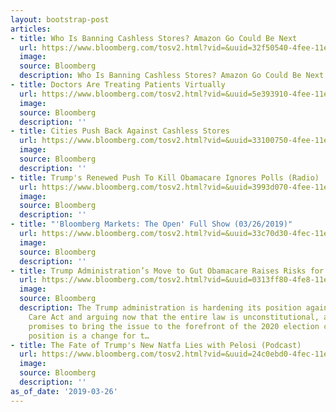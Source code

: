 ```yaml
---
layout: bootstrap-post
articles:
- title: Who Is Banning Cashless Stores? Amazon Go Could Be Next
  url: https://www.bloomberg.com/tosv2.html?vid=&uuid=32f50540-4fee-11e9-9c4b-bd738f913882&url=L25ld3MvYXJ0aWNsZXMvMjAxOS0wMy0yNi93aG8taXMtYmFubmluZy1jYXNobGVzcy1zdG9yZXMtYW1hem9uLWdvLWNvdWxkLWJlLW5leHQ=
  image: 
  source: Bloomberg
  description: Who Is Banning Cashless Stores? Amazon Go Could Be Next bloomberg.com
- title: Doctors Are Treating Patients Virtually
  url: https://www.bloomberg.com/tosv2.html?vid=&uuid=5e393910-4fee-11e9-a46d-9f4f1e437fc1&url=L25ld3MvdmlkZW9zLzIwMTktMDMtMjYvZG9jdG9ycy1hcmUtdHJlYXRpbmctcGF0aWVudHMtdmlydHVhbGx5LXZpZGVv
  image: 
  source: Bloomberg
  description: ''
- title: Cities Push Back Against Cashless Stores
  url: https://www.bloomberg.com/tosv2.html?vid=&uuid=33100750-4fee-11e9-aba4-f5ca3feee413&url=L25ld3MvdmlkZW9zLzIwMTktMDMtMjYvY2l0aWVzLXB1c2gtYmFjay1hZ2FpbnN0LWNhc2hsZXNzLXN0b3Jlcy12aWRlbw==
  image: 
  source: Bloomberg
  description: ''
- title: Trump's Renewed Push To Kill Obamacare Ignores Polls (Radio)
  url: https://www.bloomberg.com/tosv2.html?vid=&uuid=3993d070-4fee-11e9-ba32-67ff795160af&url=L25ld3MvYXVkaW8vMjAxOS0wMy0yNi90cnVtcC1zLXJlbmV3ZWQtcHVzaC10by1raWxsLW9iYW1hY2FyZS1pZ25vcmVzLXBvbGxzLXJhZGlv
  image: 
  source: Bloomberg
  description: ''
- title: "'Bloomberg Markets: The Open' Full Show (03/26/2019)"
  url: https://www.bloomberg.com/tosv2.html?vid=&uuid=33c70d30-4fec-11e9-889e-c74bdf21d159&url=L25ld3MvdmlkZW9zLzIwMTktMDMtMjYvLWJsb29tYmVyZy1tYXJrZXRzLXRoZS1vcGVuLWZ1bGwtc2hvdy0wMy0yNi0yMDE5LXZpZGVv
  image: 
  source: Bloomberg
  description: ''
- title: Trump Administration’s Move to Gut Obamacare Raises Risks for 2020
  url: https://www.bloomberg.com/tosv2.html?vid=&uuid=0313ff80-4fe8-11e9-a342-4f95cd2f0250&url=L25ld3MvYXJ0aWNsZXMvMjAxOS0wMy0yNi90cnVtcC1hc2tzLWNvdXJ0cy10by1lcmFzZS1vYmFtYWNhcmUtaW4tcmlza3ktMjAyMC1lbGVjdGlvbi1tb3ZlP3NybmQ9cHJlbWl1bQ==
  image: 
  source: Bloomberg
  description: The Trump administration is hardening its position against the Affordable
    Care Act and arguing now that the entire law is unconstitutional, a shift that
    promises to bring the issue to the forefront of the 2020 election campaign. The
    position is a change for t…
- title: The Fate of Trump's New Natfa Lies with Pelosi (Podcast)
  url: https://www.bloomberg.com/tosv2.html?vid=&uuid=24c0ebd0-4fec-11e9-b5f4-eb71c2ab35ff&url=L25ld3MvYXVkaW8vMjAxOS0wMy0yNi90aGUtZmF0ZS1vZi10cnVtcC1zLW5ldy1uYXRmYS1saWVzLXdpdGgtcGVsb3NpLXBvZGNhc3Q=
  image: 
  source: Bloomberg
  description: ''
as_of_date: '2019-03-26'
---
```


